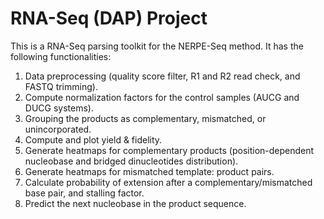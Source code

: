 # RNA-Seq (DAP) Project

This is a RNA-Seq parsing toolkit for the NERPE-Seq method. It has the following functionalities:

1. Data preprocessing (quality score filter, R1 and R2 read check, and FASTQ trimming). 
2. Compute normalization factors for the control samples (AUCG and DUCG systems).
3. Grouping the products as complementary, mismatched, or unincorporated.
4. Compute and plot yield & fidelity.
5. Generate heatmaps for complementary products (position-dependent nucleobase and bridged dinucleotides distribution).
6. Generate heatmaps for mismatched template: product pairs.
7. Calculate probability of extension after a complementary/mismatched base pair, and stalling factor.
8. Predict the next nucleobase in the product sequence.  
